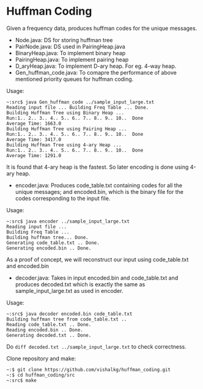 # Huffman Coding
Given a frequency data, produces huffman codes for the unique messages.

* Node.java: DS for storing huffman tree
* PairNode.java: DS used in PairingHeap.java
* BinaryHeap.java: To implement binary heap
* PairingHeap.java: To implement pairing heap
* D_aryHeap.java: To implement D-ary heap. For eg. 4-way heap.
* Gen_huffman_code.java: To comapre the performance of above mentioned priority queues for huffman coding.

Usage:
```
~:src$ java Gen_huffman_code ../sample_input_large.txt 
Reading input file ... Building Freq Table ... Done.
Building Huffman Tree using Binary Heap ... 
Run:1.. 2.. 3.. 4.. 5.. 6.. 7.. 8.. 9.. 10..  Done
Average Time: 1663.0
Building Huffman Tree using Pairing Heap ... 
Run:1.. 2.. 3.. 4.. 5.. 6.. 7.. 8.. 9.. 10..  Done
Average Time: 3417.0
Building Huffman Tree using 4-ary Heap ... 
Run:1.. 2.. 3.. 4.. 5.. 6.. 7.. 8.. 9.. 10..  Done
Average Time: 1291.0
```

It is found that 4-ary heap is the fastest. So later encoding is done using 4-ary heap.

* encoder.java: Produces code_table.txt containing codes for all the unique messages; and encoded.bin, which is the binary file for the codes corresponding to the input file.

Usage:
```
~:src$ java encoder ../sample_input_large.txt 
Reading input file ... 
Building Freq Table ... 
Building huffman tree... Done.
Generating code_table.txt .. Done.
Generating encoded.bin .. Done.
```

As a proof of concept, we will reconstruct our input using code_table.txt and encoded.bin

* decoder.java: Takes in input encoded.bin and code_table.txt and produces decoded.txt which is exactly the same as sample_input_large.txt as used in encoder.

Usage:
```
~:src$ java decoder encoded.bin code_table.txt 
Building huffman tree from code_table.txt .. 
Reading code_table.txt .. Done.
Reading encoded.bin .. Done.
Generating decoded.txt .. Done.
```

Do `diff decoded.txt ../sample_input_large.txt` to check correctness.

Clone repository and make:
```
~:$ git clone https://github.com/vishalkg/huffman_coding.git
~:$ cd huffman_coding/src
~:src$ make
```
